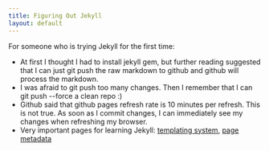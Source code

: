 ```yaml
---
title: Figuring Out Jekyll
layout: default
---
```

For someone who is trying Jekyll for the first time:
* At first I thought I had to install jekyll gem, but further reading suggested that I can just git push the raw markdown to github and github will process the markdown.
* I was afraid to git push too many changes. Then I remember that I can git push --force a clean repo :)
* Github said that github pages refresh rate is 10 minutes per refresh. This is not true. As soon as I commit changes, I can immediately see my changes when refreshing my browser.
* Very important pages for learning Jekyll: [templating system](https://github.com/mojombo/jekyll/wiki/Template-Data), [page metadata](https://github.com/mojombo/jekyll/wiki/YAML-Front-Matter)